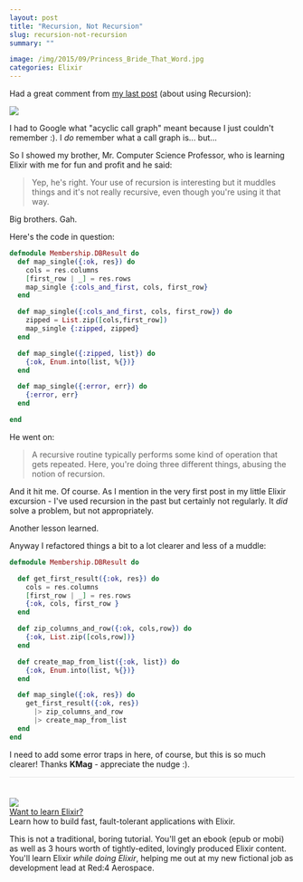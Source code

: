 ```yaml
---
layout: post
title: "Recursion, Not Recursion"
slug: recursion-not-recursion
summary: ""

image: /img/2015/09/Princess_Bride_That_Word.jpg
categories: Elixir
---
```


Had a great comment from [my last post](http://rob.conery.io/2015/09/04/using-recursion-in-elixir-to-break-your-oo-brain/) (about using Recursion):

![](https://blog.bigmachine.io/img/2015/09/Screen-Shot-2015-09-09-at-8.55.13-AM-1024x226.png)

I had to Google what "acyclic call graph" meant because I just couldn't remember :). I *do* remember what a call graph is... but...

So I showed my brother, Mr. Computer Science Professor, who is learning Elixir with me for fun and profit and he said:

> Yep, he's right. Your use of recursion is interesting but it muddles things and it's not really recursive, even though you're using it that way.

Big brothers. Gah.

Here's the code in question:

```elixir
defmodule Membership.DBResult do
  def map_single({:ok, res}) do
    cols = res.columns
    [first_row | _] = res.rows
    map_single {:cols_and_first, cols, first_row}
  end

  def map_single({:cols_and_first, cols, first_row}) do
    zipped = List.zip([cols,first_row])
    map_single {:zipped, zipped}
  end

  def map_single({:zipped, list}) do
    {:ok, Enum.into(list, %{})}
  end

  def map_single({:error, err}) do
    {:error, err}
  end

end
```

He went on:

> A recursive routine typically performs some kind of operation that gets repeated. Here, you're doing three different things, abusing the notion of recursion.

And it hit me. Of course. As I mention in the very first post in my little Elixir excursion - I've used recursion in the past but certainly not regularly. It *did* solve a problem, but not appropriately.

Another lesson learned.

Anyway I refactored things a bit to a lot clearer and less of a muddle:

```elixir
defmodule Membership.DBResult do

  def get_first_result({:ok, res}) do
    cols = res.columns
    [first_row | _] = res.rows
    {:ok, cols, first_row }
  end

  def zip_columns_and_row({:ok, cols,row}) do
    {:ok, List.zip([cols,row])}
  end

  def create_map_from_list({:ok, list}) do
    {:ok, Enum.into(list, %{})}
  end

  def map_single({:ok, res}) do
    get_first_result({:ok, res})
      |> zip_columns_and_row
      |> create_map_from_list
  end
end
```

I need to add some error traps in here, of course, but this is so much clearer! Thanks **KMag** - appreciate the nudge :).


<div class="ui items" style="padding-top:36px;border-top:1px solid #e5e5e5;">
  <div class="item">
    <div class="image">
      <a href="https://goo.gl/zvMHWK" target=_blank>
        <img src="/img/red4_product_slide.png">
      </a>
    </div>
    <div class="content">
      <a class="header" href="https://goo.gl/zvMHWK">Want to learn Elixir?</a>
      <div class="meta">
        <span>Learn how to build fast, fault-tolerant applications with Elixir.</span>
      </div>
      <div class="description">
        <p>
          This is not a traditional, boring tutorial. You'll get an ebook (epub or mobi) as well as 3 hours worth of tightly-edited,
          lovingly produced Elixir content. You'll learn Elixir <i> while doing Elixir</i>, helping me out at my new fictional job
          as development lead at Red:4 Aerospace.
        </p>
      </div>
    </div>
  </div>
</div>

